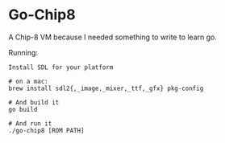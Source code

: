 # Go-Chip8

A Chip-8 VM because I needed something to write to learn go.

Running:

```
Install SDL for your platform

# on a mac:
brew install sdl2{,_image,_mixer,_ttf,_gfx} pkg-config

# And build it
go build

# And run it
./go-chip8 [ROM PATH]
```